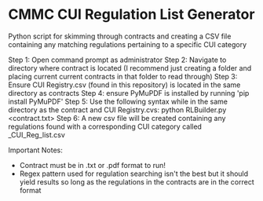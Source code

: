 # CMMC CUI Regulation List Generator
Python script for skimming through contracts and creating a CSV file containing any matching regulations pertaining to a specific CUI category

Step 1: Open command prompt as administrator
Step 2: Navigate to directory where contract is located (I recommend just creating a folder and placing current current contracts in that folder to read through)
Step 3: Ensure CUI Registry.csv (found in this repository) is located in the same directory as contracts
Step 4: ensure PyMuPDF is installed by running 'pip install PyMuPDF'
Step 5: Use the following syntax while in the same directory as the contract and CUI Registry.cvs: python RLBuilder.py <contract.txt>
Step 6: A new csv file will be created containing any regulations found with a corresponding CUI category called <filename>_CUI_Reg_list.csv

Important Notes:
* Contract must be in .txt or .pdf format to run!
* Regex pattern used for regulation searching isn't the best but it should yield results so long as the regulations in the contracts are in the correct format

